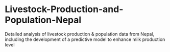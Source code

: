 # Livestock-Production-and-Population-Nepal
Detailed analysis of livestock production &amp; population data from Nepal, including the development of a predictive model to enhance milk production level

